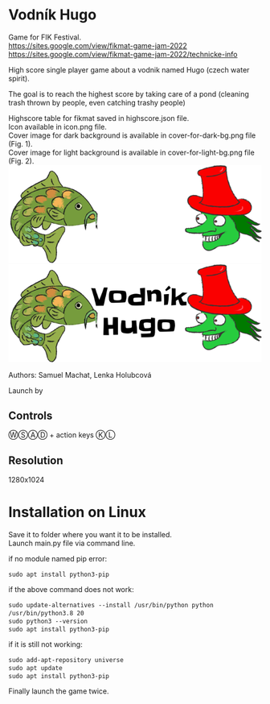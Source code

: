 # Vodník Hugo
Game for FIK Festival.  
https://sites.google.com/view/fikmat-game-jam-2022  
https://sites.google.com/view/fikmat-game-jam-2022/technicke-info

High score single player game about a vodnik named Hugo (czech water spirit).

The goal is to reach the highest score by taking care of a pond (cleaning trash thrown by people, even catching trashy people)

Highscore table for fikmat saved in highscore.json file.  
Icon available in icon.png file.  
Cover image for dark background is available in cover-for-dark-bg.png file (Fig. 1).   
Cover image for light background is available in cover-for-light-bg.png file (Fig. 2).  
![](cover-for-dark-bg.png?raw=true)  
![](cover-for-light-bg.png?raw=true)  

Authors: Samuel Machat, Lenka Holubcová   

Launch by 

## Controls
ⓌⓈⒶⒹ + action keys ⓀⓁ

## Resolution
1280x1024


# Installation on Linux
Save it to folder where you want it to be installed.  
Launch main.py file via command line.  

if no module named pip error:  
```
sudo apt install python3-pip
```

if the above command does not work:  
```
sudo update-alternatives --install /usr/bin/python python /usr/bin/python3.8 20  
sudo python3 --version  
sudo apt install python3-pip  
```

if it is still not working:  
```
sudo add-apt-repository universe  
sudo apt update  
sudo apt install python3-pip  
```

Finally launch the game twice.

